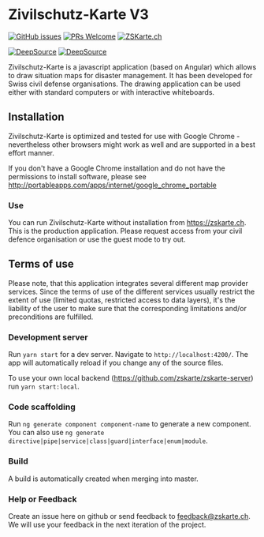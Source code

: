 # Zivilschutz-Karte V3

[![GitHub issues](https://img.shields.io/github/issues/zskarte/zskarte-v3)](https://github.com/zskarte/zskarte-v3/issues)
[![PRs Welcome](https://img.shields.io/badge/PRs-welcome-brightgreen.svg?style=flat-square)](http://makeapullrequest.com)
[![ZSKarte.ch](https://img.shields.io/website?url=https%3A%2F%2Fwww.zskarte.ch)](https://www.zskarte.ch)

[![DeepSource](https://app.deepsource.com/gh/zskarte/zskarte-client.svg/?label=active+issues&show_trend=true&token=l9_fXyHSZ8v9FcMpZbK0ouA2)](https://app.deepsource.com/gh/zskarte/zskarte-client/)
[![DeepSource](https://app.deepsource.com/gh/zskarte/zskarte-client.svg/?label=resolved+issues&show_trend=true&token=l9_fXyHSZ8v9FcMpZbK0ouA2)](https://app.deepsource.com/gh/zskarte/zskarte-client/)

Zivilschutz-Karte is a javascript application (based on Angular) which allows to draw situation maps for disaster management. It has been developed for Swiss civil defense organisations. The drawing application can be used either with standard computers or with interactive whiteboards.

## Installation

Zivilschutz-Karte is optimized and tested for use with Google Chrome - nevertheless other browsers might work as well and are supported in a best effort manner.

If you don't have a Google Chrome installation and do not have the permissions to install software, please see http://portableapps.com/apps/internet/google_chrome_portable

### Use

You can run Zivilschutz-Karte without installation from https://zskarte.ch. This is the production application. Please request access from your civil defence organisation or use the guest mode to try out.

## Terms of use

Please note, that this application integrates several different map provider services. Since the terms of use of the different services usually restrict the extent of use (limited quotas, restricted access to data layers), it's the liability of the user to make sure that the corresponding limitations and/or preconditions are fulfilled.

### Development server

Run `yarn start` for a dev server. Navigate to `http://localhost:4200/`. The app will automatically reload if you change any of the source files.

To use your own local backend (https://github.com/zskarte/zskarte-server) run `yarn start:local`.

### Code scaffolding

Run `ng generate component component-name` to generate a new component. You can also use `ng generate directive|pipe|service|class|guard|interface|enum|module`.

### Build

A build is automatically created when merging into master.

### Help or Feedback

Create an issue here on github or send feedback to feedback@zskarte.ch. We will use your feedback in the next iteration of the project.
